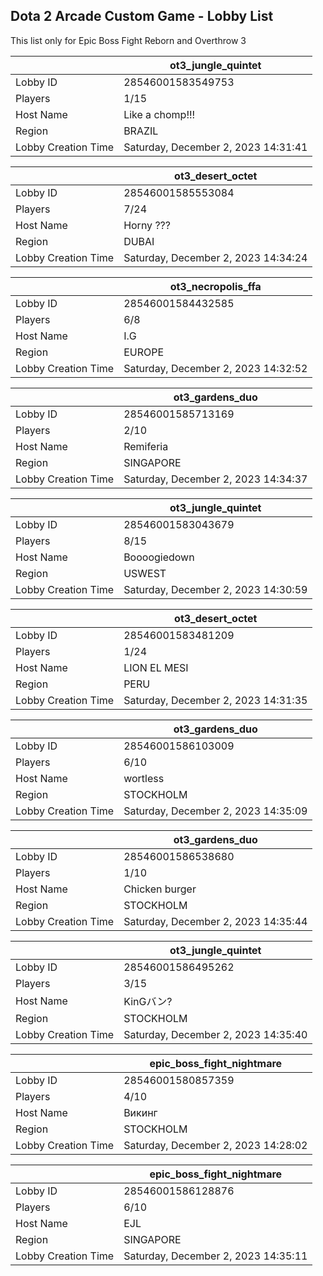 ## Dota 2 Arcade Custom Game - Lobby List

This list only for Epic Boss Fight Reborn and Overthrow 3

|  | ot3_jungle_quintet |
| ------ | ------ |
| Lobby ID | 28546001583549753 |
| Players | 1/15 |
| Host Name | Like a chomp!!! |
| Region | BRAZIL |
| Lobby Creation Time | Saturday, December 2, 2023 14:31:41 |


|  | ot3_desert_octet |
| ------ | ------ |
| Lobby ID | 28546001585553084 |
| Players | 7/24 |
| Host Name | Horny ??? |
| Region | DUBAI |
| Lobby Creation Time | Saturday, December 2, 2023 14:34:24 |


|  | ot3_necropolis_ffa |
| ------ | ------ |
| Lobby ID | 28546001584432585 |
| Players | 6/8 |
| Host Name | I.G |
| Region | EUROPE |
| Lobby Creation Time | Saturday, December 2, 2023 14:32:52 |


|  | ot3_gardens_duo |
| ------ | ------ |
| Lobby ID | 28546001585713169 |
| Players | 2/10 |
| Host Name | Remiferia |
| Region | SINGAPORE |
| Lobby Creation Time | Saturday, December 2, 2023 14:34:37 |


|  | ot3_jungle_quintet |
| ------ | ------ |
| Lobby ID | 28546001583043679 |
| Players | 8/15 |
| Host Name | Boooogiedown |
| Region | USWEST |
| Lobby Creation Time | Saturday, December 2, 2023 14:30:59 |


|  | ot3_desert_octet |
| ------ | ------ |
| Lobby ID | 28546001583481209 |
| Players | 1/24 |
| Host Name | LION EL MESI |
| Region | PERU |
| Lobby Creation Time | Saturday, December 2, 2023 14:31:35 |


|  | ot3_gardens_duo |
| ------ | ------ |
| Lobby ID | 28546001586103009 |
| Players | 6/10 |
| Host Name | wortless |
| Region | STOCKHOLM |
| Lobby Creation Time | Saturday, December 2, 2023 14:35:09 |


|  | ot3_gardens_duo |
| ------ | ------ |
| Lobby ID | 28546001586538680 |
| Players | 1/10 |
| Host Name | Chicken burger |
| Region | STOCKHOLM |
| Lobby Creation Time | Saturday, December 2, 2023 14:35:44 |


|  | ot3_jungle_quintet |
| ------ | ------ |
| Lobby ID | 28546001586495262 |
| Players | 3/15 |
| Host Name | KinGバン? |
| Region | STOCKHOLM |
| Lobby Creation Time | Saturday, December 2, 2023 14:35:40 |


|  | epic_boss_fight_nightmare |
| ------ | ------ |
| Lobby ID | 28546001580857359 |
| Players | 4/10 |
| Host Name | Викинг |
| Region | STOCKHOLM |
| Lobby Creation Time | Saturday, December 2, 2023 14:28:02 |


|  | epic_boss_fight_nightmare |
| ------ | ------ |
| Lobby ID | 28546001586128876 |
| Players | 6/10 |
| Host Name | EJL |
| Region | SINGAPORE |
| Lobby Creation Time | Saturday, December 2, 2023 14:35:11 |


